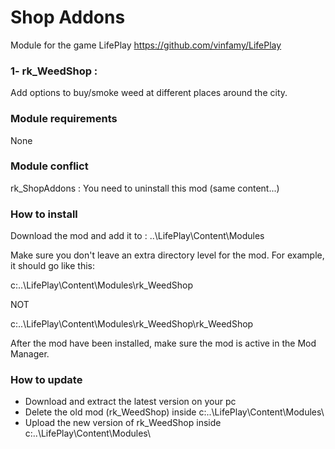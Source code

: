 # Shop Addons 
Module for the game LifePlay
https://github.com/vinfamy/LifePlay


### 1- rk_WeedShop  : 
Add options to buy/smoke weed at different places around the city.


### Module requirements
None


### Module conflict
rk_ShopAddons : You need to uninstall this mod (same content...)


### How to install
Download the mod and add it to : ..\LifePlay\Content\Modules

Make sure you don't leave an extra directory level for the mod. For example, it should go like this:

c:\..\LifePlay\Content\Modules\rk_WeedShop 

NOT

c:\..\LifePlay\Content\Modules\rk_WeedShop\rk_WeedShop

After the mod have been installed, make sure the mod is active in the Mod Manager. 


### How to update
* Download and extract the latest version on your pc
* Delete the old mod (rk_WeedShop) inside c:\..\LifePlay\Content\Modules\
* Upload the new version of rk_WeedShop inside c:\..\LifePlay\Content\Modules\
